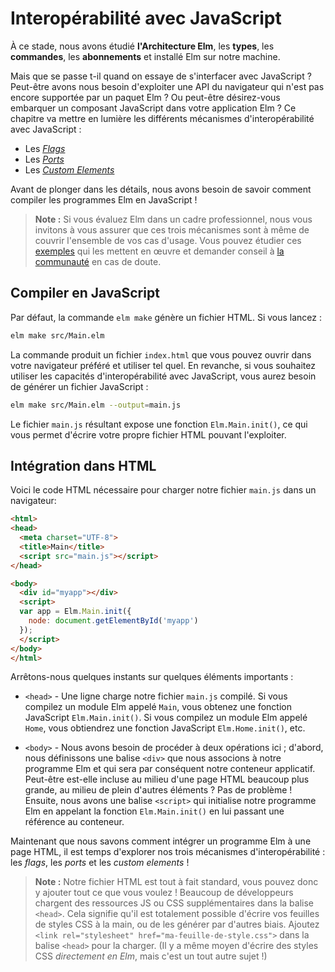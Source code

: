 # Interopérabilité avec JavaScript

À ce stade, nous avons étudié **l'Architecture Elm**, les **types**, les **commandes**, les **abonnements** et installé Elm sur notre machine.

Mais que se passe t-il quand on essaye de s'interfacer avec JavaScript ? Peut-être avons nous besoin d'exploiter une API du navigateur qui n'est pas encore supportée par un paquet Elm ? Ou peut-être désirez-vous embarquer un composant JavaScript dans votre application Elm ? Ce chapitre va mettre en lumière les différents mécanismes d'interopérabilité avec JavaScript :

- Les *[Flags](/interop/flags.html)*
- Les *[Ports](/interop/ports.html)*
- Les *[Custom Elements](/interop/custom_elements.html)*

Avant de plonger dans les détails, nous avons besoin de savoir comment compiler les programmes Elm en JavaScript !

> **Note :** Si vous évaluez Elm dans un cadre professionnel, nous vous invitons à vous assurer que ces trois mécanismes sont à même de couvrir l'ensemble de vos cas d'usage. Vous pouvez étudier ces [exemples](https://github.com/elm-community/js-integration-examples/) qui les mettent en œuvre et demander conseil à [la communauté](https://discourse.elm-lang.org/) en cas de doute.

## Compiler en JavaScript

Par défaut, la commande `elm make` génère un fichier HTML. Si vous lancez :

```bash
elm make src/Main.elm
```

La commande produit un fichier `index.html` que vous pouvez ouvrir dans votre navigateur préféré et utiliser tel quel. En revanche, si vous souhaitez utiliser les capacités d'interopérabilité avec JavaScript, vous aurez besoin de générer un fichier JavaScript :

```bash
elm make src/Main.elm --output=main.js
```

Le fichier `main.js` résultant expose une fonction `Elm.Main.init()`, ce qui vous permet d'écrire votre propre fichier HTML pouvant l'exploiter.

## Intégration dans HTML

Voici le code HTML nécessaire pour charger notre fichier `main.js` dans un navigateur:

```html
<html>
<head>
  <meta charset="UTF-8">
  <title>Main</title>
  <script src="main.js"></script>
</head>

<body>
  <div id="myapp"></div>
  <script>
  var app = Elm.Main.init({
    node: document.getElementById('myapp')
  });
  </script>
</body>
</html>
```

Arrêtons-nous quelques instants sur quelques éléments importants :

- `<head>` - Une ligne charge notre fichier `main.js` compilé. Si vous compilez un module Elm appelé `Main`, vous obtenez une fonction JavaScript `Elm.Main.init()`. Si vous compilez un module Elm appelé `Home`, vous obtiendrez une fonction JavaScript `Elm.Home.init()`, etc.

- `<body>` - Nous avons besoin de procéder à deux opérations ici ; d'abord, nous définissons une balise `<div>` que nous associons à notre programme Elm et qui sera par conséquent notre conteneur applicatif. Peut-être est-elle incluse au milieu d'une page HTML beaucoup plus grande, au milieu de plein d'autres éléments ? Pas de problème ! Ensuite, nous avons une balise `<script>` qui initialise notre programme Elm en appelant la fonction `Elm.Main.init()` en lui passant une référence au conteneur.

Maintenant que nous savons comment intégrer un programme Elm à une page HTML, il est temps d'explorer nos trois mécanismes d'interopérabilité : les *flags*, les *ports* et les *custom elements* !

> **Note :** Notre fichier HTML est tout à fait standard, vous pouvez donc y ajouter tout ce que vous voulez ! Beaucoup de développeurs chargent des ressources JS ou CSS supplémentaires dans la balise `<head>`. Cela signifie qu'il est totalement possible d'écrire vos feuilles de styles CSS à la main, ou de les générer par d'autres biais. Ajoutez `<link rel="stylesheet" href="ma-feuille-de-style.css">` dans la balise `<head>` pour la charger. (Il y a même moyen d'écrire des styles CSS _directement en Elm_, mais c'est un tout autre sujet !)
